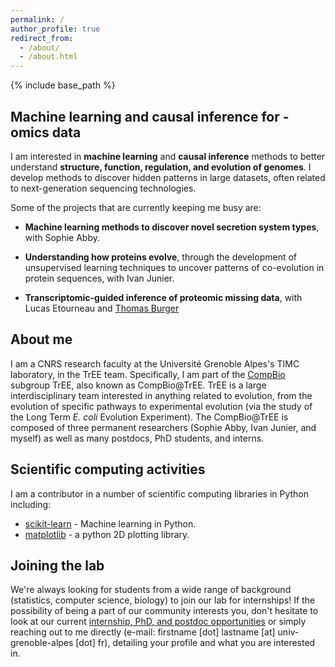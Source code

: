 ```yaml
---
permalink: /
author_profile: true
redirect_from: 
  - /about/
  - /about.html
---
```


{% include base_path %}


## Machine learning and causal inference for -omics data

I am interested in **machine learning** and **causal inference** methods to
better understand **structure, function, regulation, and evolution of
genomes**. I develop methods to discover hidden patterns in large datasets,
often related to next-generation sequencing technologies.

Some of the projects that are currently keeping me busy are:

- **Machine learning methods to discover novel secretion system types**, with
  Sophie Abby.

- **Understanding how proteins evolve**, through the development of
  unsupervised learning techniques to uncover patterns of co-evolution in
  protein sequences, with Ivan Junier.

- **Transcriptomic-guided inference of proteomic missing data**, with Lucas
  Etourneau and [Thomas
  Burger](https://sites.google.com/site/thomasburgerswebpage)

## About me

I am a CNRS research faculty at the Université Grenoble Alpes's TIMC
laboratory, in the TrEE team. Specifically, I am part of the
[CompBio](https://tree-timc.github.io/compbio) subgroup TrEE, also known as
CompBio@TrEE. TrEE is a large interdisciplinary team interested in anything
related to evolution, from the evolution of specific pathways to experimental
evolution (via the study of the Long Term *E. coli* Evolution Experiment). The
CompBio@TrEE is composed of three permanent researchers (Sophie Abby, Ivan
Junier, and myself) as well as many postdocs, PhD students, and interns.



## Scientific computing activities

I am a contributor in a number of scientific computing libraries in Python including:

- [scikit-learn](scikit-learn.org) - Machine learning in Python.
- [matplotlib](matplotlib.org) - a python 2D plotting library.

## Joining the lab


We're always looking for students from a wide range of background (statistics,
computer science, biology) to join our lab for internships! If the possibility
of being a part of our community interests you, don't hesitate to look at our
current [internship, PhD, and postdoc
opportunities](https://tree-timc.github.io/compbio/joinus/) or simply reaching
out to me directly (e-mail:  firstname [dot] lastname [at]
univ-grenoble-alpes [dot] fr), detailing your profile and what you are
interested in.
